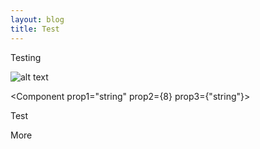 ```yaml
---
layout: blog
title: Test
---
```

T﻿esting

![alt text](Isolated.png "Title")

<Component prop1="string" prop2={8} prop3={"string"}>
  
Test

</Component>

More
